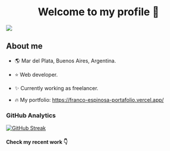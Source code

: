 <div align="center">
<h1 align="center">Welcome to my profile 👋</h1>
</div>
<img src="https://i.imgur.com/QbFSUe3.png">

## About me

- :earth_americas: Mar del Plata, Buenos Aires, Argentina.
- :star: Web developer.
- :sparkles: Currently working as freelancer.

- :fire: My portfolio: https://franco-espinosa-portafolio.vercel.app/

### GitHub Analytics

[![GitHub Streak](https://streak-stats.demolab.com?user=&theme=midnight-purple&hide_border=true&border_radius=8&locale=es)](https://git.io/streak-stats)

#### Check my recent work :point_down:

